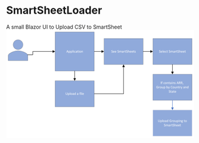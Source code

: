 # SmartSheetLoader
 A small Blazor UI to Upload CSV to SmartSheet
![alt text](https://github.com/williameduardo79/SmartSheetLoader/blob/main/ApplicationFlow.png)